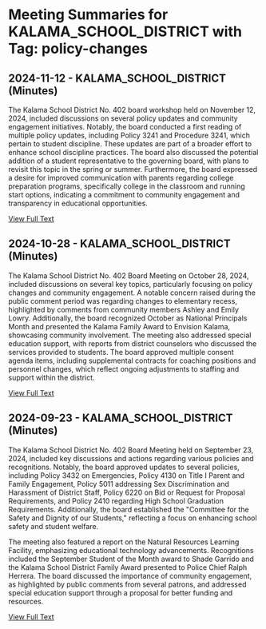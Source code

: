 # Meeting Summaries for KALAMA_SCHOOL_DISTRICT with Tag: policy-changes

## 2024-11-12 - KALAMA_SCHOOL_DISTRICT (Minutes)

The Kalama School District No. 402 board workshop held on November 12, 2024, included discussions on several policy updates and community engagement initiatives. Notably, the board conducted a first reading of multiple policy updates, including Policy 3241 and Procedure 3241, which pertain to student discipline. These updates are part of a broader effort to enhance school discipline practices. The board also discussed the potential addition of a student representative to the governing board, with plans to revisit this topic in the spring or summer. Furthermore, the board expressed a desire for improved communication with parents regarding college preparation programs, specifically college in the classroom and running start options, indicating a commitment to community engagement and transparency in educational opportunities.

[View Full Text](https://raw.githubusercontent.com/VoronoiPerspectives/WashingtonStateSchoolBoardExplorer/refs/heads/main/data/countries/usa/states/wa/counties/cowlitz/school_boards/kalama_school_district/2024/processed/2024-11-12-minutes.txt)

## 2024-10-28 - KALAMA_SCHOOL_DISTRICT (Minutes)

The Kalama School District No. 402 Board Meeting on October 28, 2024, included discussions on several key topics, particularly focusing on policy changes and community engagement. A notable concern raised during the public comment period was regarding changes to elementary recess, highlighted by comments from community members Ashley and Emily Lowry. Additionally, the board recognized October as National Principals Month and presented the Kalama Family Award to Envision Kalama, showcasing community involvement. The meeting also addressed special education support, with reports from district counselors who discussed the services provided to students. The board approved multiple consent agenda items, including supplemental contracts for coaching positions and personnel changes, which reflect ongoing adjustments to staffing and support within the district.

[View Full Text](https://raw.githubusercontent.com/VoronoiPerspectives/WashingtonStateSchoolBoardExplorer/refs/heads/main/data/countries/usa/states/wa/counties/cowlitz/school_boards/kalama_school_district/2024/processed/2024-10-28-minutes.txt)

## 2024-09-23 - KALAMA_SCHOOL_DISTRICT (Minutes)

The Kalama School District No. 402 Board Meeting held on September 23, 2024, included key discussions and actions regarding various policies and recognitions. Notably, the board approved updates to several policies, including Policy 3432 on Emergencies, Policy 4130 on Title I Parent and Family Engagement, Policy 5011 addressing Sex Discrimination and Harassment of District Staff, Policy 6220 on Bid or Request for Proposal Requirements, and Policy 2410 regarding High School Graduation Requirements. Additionally, the board established the "Committee for the Safety and Dignity of our Students," reflecting a focus on enhancing school safety and student welfare. 

The meeting also featured a report on the Natural Resources Learning Facility, emphasizing educational technology advancements. Recognitions included the September Student of the Month award to Shade Garrido and the Kalama School District Family Award presented to Police Chief Ralph Herrera. The board discussed the importance of community engagement, as highlighted by public comments from several patrons, and addressed special education support through a proposal for better funding and resources.

[View Full Text](https://raw.githubusercontent.com/VoronoiPerspectives/WashingtonStateSchoolBoardExplorer/refs/heads/main/data/countries/usa/states/wa/counties/cowlitz/school_boards/kalama_school_district/2024/processed/2024-09-23-minutes.txt)

